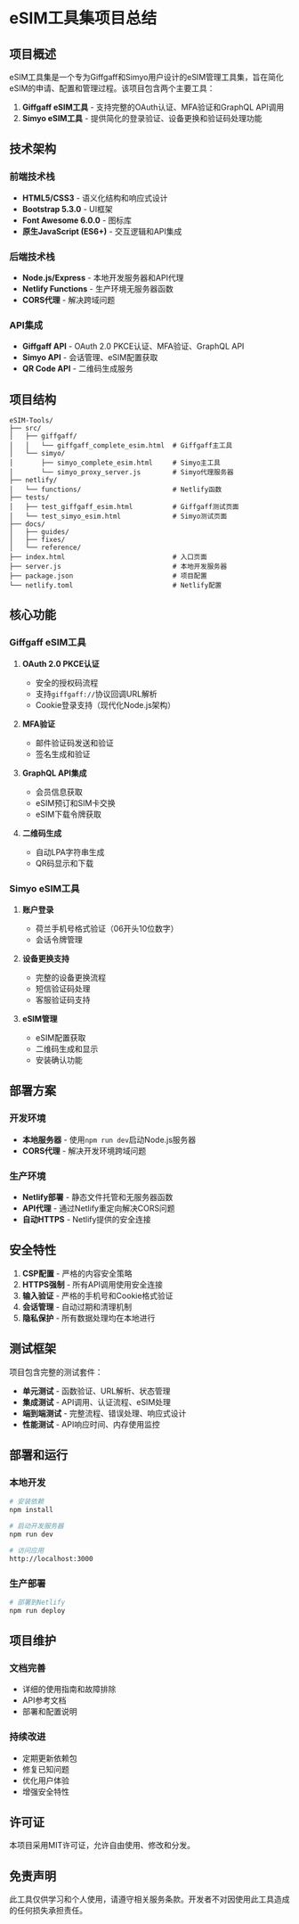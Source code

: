 # eSIM工具集项目总结

## 项目概述

eSIM工具集是一个专为Giffgaff和Simyo用户设计的eSIM管理工具集，旨在简化eSIM的申请、配置和管理过程。该项目包含两个主要工具：

1. **Giffgaff eSIM工具** - 支持完整的OAuth认证、MFA验证和GraphQL API调用
2. **Simyo eSIM工具** - 提供简化的登录验证、设备更换和验证码处理功能

## 技术架构

### 前端技术栈
- **HTML5/CSS3** - 语义化结构和响应式设计
- **Bootstrap 5.3.0** - UI框架
- **Font Awesome 6.0.0** - 图标库
- **原生JavaScript (ES6+)** - 交互逻辑和API集成

### 后端技术栈
- **Node.js/Express** - 本地开发服务器和API代理
- **Netlify Functions** - 生产环境无服务器函数
- **CORS代理** - 解决跨域问题

### API集成
- **Giffgaff API** - OAuth 2.0 PKCE认证、MFA验证、GraphQL API
- **Simyo API** - 会话管理、eSIM配置获取
- **QR Code API** - 二维码生成服务

## 项目结构

```
eSIM-Tools/
├── src/
│   ├── giffgaff/
│   │   └── giffgaff_complete_esim.html  # Giffgaff主工具
│   └── simyo/
│       ├── simyo_complete_esim.html     # Simyo主工具
│       └── simyo_proxy_server.js        # Simyo代理服务器
├── netlify/
│   └── functions/                       # Netlify函数
├── tests/
│   ├── test_giffgaff_esim.html          # Giffgaff测试页面
│   └── test_simyo_esim.html             # Simyo测试页面
├── docs/
│   ├── guides/
│   ├── fixes/
│   └── reference/
├── index.html                           # 入口页面
├── server.js                            # 本地开发服务器
├── package.json                         # 项目配置
└── netlify.toml                         # Netlify配置
```

## 核心功能

### Giffgaff eSIM工具
1. **OAuth 2.0 PKCE认证**
   - 安全的授权码流程
   - 支持`giffgaff://`协议回调URL解析
   - Cookie登录支持（现代化Node.js架构）

2. **MFA验证**
   - 邮件验证码发送和验证
   - 签名生成和验证

3. **GraphQL API集成**
   - 会员信息获取
   - eSIM预订和SIM卡交换
   - eSIM下载令牌获取

4. **二维码生成**
   - 自动LPA字符串生成
   - QR码显示和下载

### Simyo eSIM工具
1. **账户登录**
   - 荷兰手机号格式验证（06开头10位数字）
   - 会话令牌管理

2. **设备更换支持**
   - 完整的设备更换流程
   - 短信验证码处理
   - 客服验证码支持

3. **eSIM管理**
   - eSIM配置获取
   - 二维码生成和显示
   - 安装确认功能

## 部署方案

### 开发环境
- **本地服务器** - 使用`npm run dev`启动Node.js服务器
- **CORS代理** - 解决开发环境跨域问题

### 生产环境
- **Netlify部署** - 静态文件托管和无服务器函数
- **API代理** - 通过Netlify重定向解决CORS问题
- **自动HTTPS** - Netlify提供的安全连接

## 安全特性

1. **CSP配置** - 严格的内容安全策略
2. **HTTPS强制** - 所有API调用使用安全连接
3. **输入验证** - 严格的手机号和Cookie格式验证
4. **会话管理** - 自动过期和清理机制
5. **隐私保护** - 所有数据处理均在本地进行

## 测试框架

项目包含完整的测试套件：
- **单元测试** - 函数验证、URL解析、状态管理
- **集成测试** - API调用、认证流程、eSIM处理
- **端到端测试** - 完整流程、错误处理、响应式设计
- **性能测试** - API响应时间、内存使用监控

## 部署和运行

### 本地开发
```bash
# 安装依赖
npm install

# 启动开发服务器
npm run dev

# 访问应用
http://localhost:3000
```

### 生产部署
```bash
# 部署到Netlify
npm run deploy
```

## 项目维护

### 文档完善
- 详细的使用指南和故障排除
- API参考文档
- 部署和配置说明

### 持续改进
- 定期更新依赖包
- 修复已知问题
- 优化用户体验
- 增强安全特性

## 许可证

本项目采用MIT许可证，允许自由使用、修改和分发。

## 免责声明

此工具仅供学习和个人使用，请遵守相关服务条款。开发者不对因使用此工具造成的任何损失承担责任。